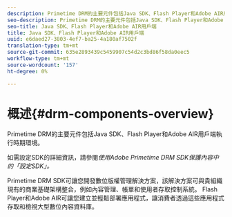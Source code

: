 ```yaml
---
description: Primetime DRM的主要元件包括Java SDK、Flash Player和Adobe AIR用戶端執行時期環境。
seo-description: Primetime DRM的主要元件包括Java SDK、Flash Player和Adobe AIR用戶端執行時期環境。
seo-title: Java SDK、Flash Player和Adobe AIR用戶端
title: Java SDK、Flash Player和Adobe AIR用戶端
uuid: e6daed27-3803-4ef7-ba25-4a180af7502f
translation-type: tm+mt
source-git-commit: 635e2893439c5459907c54d2c3bd86f58da0eec5
workflow-type: tm+mt
source-wordcount: '157'
ht-degree: 0%

---
```



# 概述{#drm-components-overview}

Primetime DRM的主要元件包括Java SDK、Flash Player和Adobe AIR用戶端執行時期環境。

如需設定SDK的詳細資訊，請參閱&#x200B;*使用Adobe Primetime DRM SDK保護內容中的「設定SDK」。*

Primetime DRM SDK可讓您開發數位版權管理解決方案，該解決方案可與貴組織現有的商業基礎架構整合，例如內容管理、帳單和使用者存取控制系統。 Flash Player和Adobe AIR可讓您建立並輕鬆部署應用程式，讓消費者透過這些應用程式存取和檢視大型數位內容資料庫。
